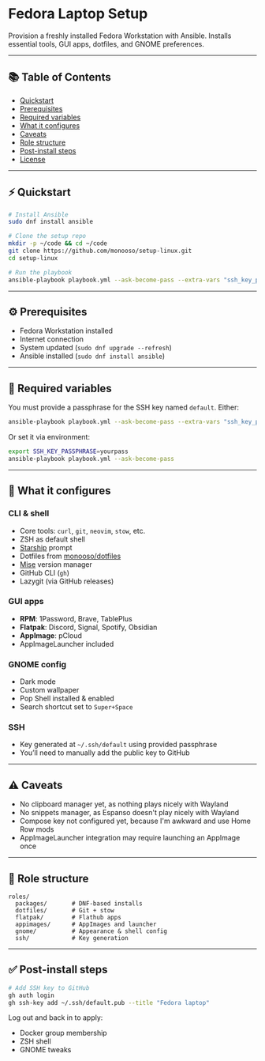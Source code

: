 # Fedora Laptop Setup

Provision a freshly installed Fedora Workstation with Ansible. Installs essential tools, GUI apps, dotfiles, and GNOME preferences.

---

## 📚 Table of Contents

- [Quickstart](#-quickstart)
- [Prerequisites](#️-prerequisites)
- [Required variables](#-required-variables)
- [What it configures](#-what-it-configures)
- [Caveats](#-caveats)
- [Role structure](#-role-structure)
- [Post-install steps](#-post-install-steps)
- [License](#-license)

---

## ⚡ Quickstart

```bash
# Install Ansible
sudo dnf install ansible

# Clone the setup repo
mkdir -p ~/code && cd ~/code
git clone https://github.com/monooso/setup-linux.git
cd setup-linux

# Run the playbook
ansible-playbook playbook.yml --ask-become-pass --extra-vars "ssh_key_passphrase=yourpass"
```

---

## ⚙️ Prerequisites

- Fedora Workstation installed
- Internet connection
- System updated (`sudo dnf upgrade --refresh`)
- Ansible installed (`sudo dnf install ansible`)

---

## 🔐 Required variables

You must provide a passphrase for the SSH key named `default`. Either:

```bash
ansible-playbook playbook.yml --ask-become-pass --extra-vars "ssh_key_passphrase=yourpass"
```

Or set it via environment:

```bash
export SSH_KEY_PASSPHRASE=yourpass
ansible-playbook playbook.yml --ask-become-pass
```

---

## 🧰 What it configures

### CLI & shell
- Core tools: `curl`, `git`, `neovim`, `stow`, etc.
- ZSH as default shell
- [Starship](https://starship.rs) prompt
- Dotfiles from [monooso/dotfiles](https://github.com/monooso/dotfiles)
- [Mise](https://mise.jdx.dev) version manager
- GitHub CLI (`gh`)
- Lazygit (via GitHub releases)

### GUI apps
- **RPM**: 1Password, Brave, TablePlus
- **Flatpak**: Discord, Signal, Spotify, Obsidian
- **AppImage**: pCloud
- AppImageLauncher included

### GNOME config
- Dark mode
- Custom wallpaper
- Pop Shell installed & enabled
- Search shortcut set to `Super+Space`

### SSH
- Key generated at `~/.ssh/default` using provided passphrase
- You’ll need to manually add the public key to GitHub

---

## ⚠️ Caveats

- No clipboard manager yet, as nothing plays nicely with Wayland
- No snippets manager, as Espanso doesn't play nicely with Wayland
- Compose key not configured yet, because I'm awkward and use Home Row mods
- AppImageLauncher integration may require launching an AppImage once

---

## 📁 Role structure

```text
roles/
  packages/       # DNF-based installs
  dotfiles/       # Git + stow
  flatpak/        # Flathub apps
  appimages/      # AppImages and launcher
  gnome/          # Appearance & shell config
  ssh/            # Key generation
```

---

## ✅ Post-install steps

```bash
# Add SSH key to GitHub
gh auth login
gh ssh-key add ~/.ssh/default.pub --title "Fedora laptop"
```

Log out and back in to apply:
- Docker group membership
- ZSH shell
- GNOME tweaks
```
